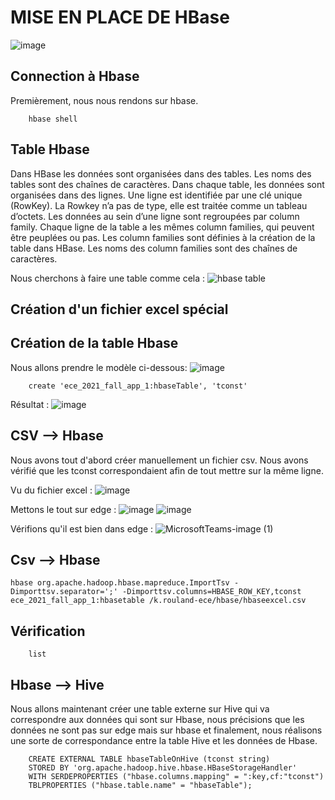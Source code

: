 # MISE EN PLACE DE HBase
![image](https://user-images.githubusercontent.com/71117842/147707253-9772cbb3-b5d8-4508-a018-8162d94e1b0c.png)

## Connection à Hbase
Premièrement, nous nous rendons sur hbase.
```
    hbase shell
```

## Table Hbase
Dans HBase les données sont organisées dans des tables. Les noms des tables sont des chaînes de caractères.
Dans chaque table, les données sont organisées dans des lignes. Une ligne est identifiée par une clé unique (RowKey). La Rowkey n’a pas de type, elle est traitée comme un tableau d’octets. Les données au sein d’une ligne sont regroupées par column family. Chaque ligne de la table a les mêmes column families, qui peuvent être peuplées ou pas. Les column families sont définies à la création de la table dans HBase. Les noms des column families sont des chaînes de caractères.

Nous cherchons à faire une table comme cela : 
![hbase table](https://user-images.githubusercontent.com/71653765/147701808-205d6bad-df65-4fb4-b0c9-86b7f6c97676.png)

## Création d'un fichier excel spécial


## Création de la table Hbase
Nous allons prendre le modèle ci-dessous:
![image](https://user-images.githubusercontent.com/71653765/147788673-a2af5a55-7c28-4828-bebf-38c8e57da042.png)

```
    create 'ece_2021_fall_app_1:hbaseTable', 'tconst'
```
Résultat : 
![image](https://user-images.githubusercontent.com/71653765/147789920-efccc926-f488-42c3-98ea-76753fd14e72.png)

## CSV --> Hbase
Nous avons tout d'abord créer manuellement un fichier csv.
Nous avons vérifié que les tconst correspondaient afin de tout mettre sur la même ligne.

Vu du fichier excel : 
![image](https://user-images.githubusercontent.com/71653765/147789080-35789b58-334a-4e25-b25c-623739550926.png)

Mettons le tout sur edge :
![image](https://user-images.githubusercontent.com/71653765/147788860-cf26e5bb-7e24-4c16-9378-348204e4ae1a.png)
![image](https://user-images.githubusercontent.com/71653765/147789131-f96df1d7-f270-466d-9f10-fed857bb6ff4.png)

Vérifions qu'il est bien dans edge : 
![MicrosoftTeams-image (1)](https://user-images.githubusercontent.com/71653765/147788814-ac98bf99-e3b6-4075-899d-b487c1887311.png)

## Csv --> Hbase
```
hbase org.apache.hadoop.hbase.mapreduce.ImportTsv -Dimporttsv.separator=';' -Dimporttsv.columns=HBASE_ROW_KEY,tconst ece_2021_fall_app_1:hbasetable /k.rouland-ece/hbase/hbaseexcel.csv
```

## Vérification 
```
    list
```
## Hbase --> Hive
Nous allons maintenant créer une table externe sur Hive qui va correspondre aux données qui sont sur Hbase, nous précisions que les données ne sont pas sur edge mais sur hbase et finalement, nous réalisons une sorte de correspondance entre la table Hive et les données de Hbase.
```
    CREATE EXTERNAL TABLE hbaseTableOnHive (tconst string)
    STORED BY 'org.apache.hadoop.hive.hbase.HBaseStorageHandler'
    WITH SERDEPROPERTIES ("hbase.columns.mapping" = ":key,cf:"tconst")
    TBLPROPERTIES ("hbase.table.name" = "hbaseTable");
```

